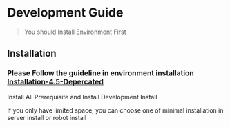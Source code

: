 # Development Guide

> You should Install Environment First

## Installation

### Please Follow the guideline in environment installation [Installation-4.5-Depercated](https://www.notion.so/Installation-4-5-Depercated-1f5ba8b1c5cb8058a2c5d8392a48393c?pvs=21)

Install All Prerequisite and Install Development Install

If you only have limited space, you can choose one of minimal installation in server install or robot install